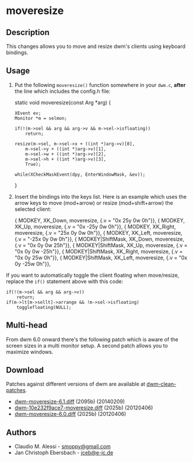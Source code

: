 moveresize
==========

Description
-----------
This changes allows you to move and resize dwm's clients using keyboard
bindings.

Usage
-----
 1. Put the following `moveresize()` function somewhere in your `dwm.c`,
    **after** the line which includes the config.h file:

	static void
	moveresize(const Arg *arg)
	{

		XEvent ev;
		Monitor *m = selmon;

		if(!(m->sel && arg && arg->v && m->sel->isfloating))
			return;

		resize(m->sel, m->sel->x + ((int *)arg->v)[0],
			m->sel->y + ((int *)arg->v)[1],
			m->sel->w + ((int *)arg->v)[2],
			m->sel->h + ((int *)arg->v)[3],
			True);

		while(XCheckMaskEvent(dpy, EnterWindowMask, &ev));
	}

 2. Insert the bindings into the keys list. Here is an example which uses the
    arrow keys to move (mod+arrow) or resize (mod+shift+arrow) the selected
    client:

	{ MODKEY,                       XK_Down,   moveresize,     {.v =  "0x 25y 0w 0h"}},
	{ MODKEY,                       XK_Up,     moveresize,     {.v =  "0x -25y 0w 0h"}},
	{ MODKEY,                       XK_Right,  moveresize,     {.v =  "25x 0y 0w 0h"}},
	{ MODKEY,                       XK_Left,   moveresize,     {.v =  "-25x 0y 0w 0h"}},
	{ MODKEY|ShiftMask,             XK_Down,   moveresize,     {.v =  "0x 0y 0w 25h"}},
	{ MODKEY|ShiftMask,             XK_Up,     moveresize,     {.v =  "0x 0y 0w -25h"}},
	{ MODKEY|ShiftMask,             XK_Right,  moveresize,     {.v =  "0x 0y 25w 0h"}},
	{ MODKEY|ShiftMask,             XK_Left,   moveresize,     {.v =  "0x 0y -25w 0h"}},

If you want to automatically toggle the client floating when move/resize,
replace the `if()` statement above with this code:

	if(!(m->sel && arg && arg->v))
		return;
	if(m->lt[m->sellt]->arrange && !m->sel->isfloating)
		togglefloating(NULL);

Multi-head
----------
From dwm 6.0 onward there's the following patch which is aware of the screen
sizes in a multi monitor setup. A second patch allows you to maximize windows.

Download
--------
Patches against different versions of dwm are available at
[dwm-clean-patches](https://github.com/jceb/dwm-clean-patches).

 * [dwm-moveresize-6.1.diff](dwm-moveresize-6.1.diff) (2095b) (20140209)
 * [dwm-10e232f9ace7-moveresize.diff](dwm-10e232f9ace7-moveresize.diff) (2025b) (20120406)
 * [dwm-moveresize-6.0.diff](dwm-moveresize-6.0.diff) (2025b) (20120406)

Authors
-------
 * Claudio M. Alessi - <smoppy@gmail.com>
 * Jan Christoph Ebersbach - <jceb@e-jc.de>
